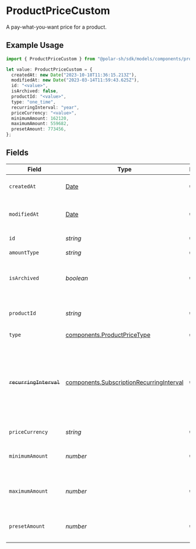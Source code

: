 # ProductPriceCustom

A pay-what-you-want price for a product.

## Example Usage

```typescript
import { ProductPriceCustom } from "@polar-sh/sdk/models/components/productpricecustom.js";

let value: ProductPriceCustom = {
  createdAt: new Date("2023-10-18T11:36:15.213Z"),
  modifiedAt: new Date("2023-03-14T11:59:43.625Z"),
  id: "<value>",
  isArchived: false,
  productId: "<value>",
  type: "one_time",
  recurringInterval: "year",
  priceCurrency: "<value>",
  minimumAmount: 162120,
  maximumAmount: 559682,
  presetAmount: 773456,
};
```

## Fields

| Field                                                                                                                   | Type                                                                                                                    | Required                                                                                                                | Description                                                                                                             |
| ----------------------------------------------------------------------------------------------------------------------- | ----------------------------------------------------------------------------------------------------------------------- | ----------------------------------------------------------------------------------------------------------------------- | ----------------------------------------------------------------------------------------------------------------------- |
| `createdAt`                                                                                                             | [Date](https://developer.mozilla.org/en-US/docs/Web/JavaScript/Reference/Global_Objects/Date)                           | :heavy_check_mark:                                                                                                      | Creation timestamp of the object.                                                                                       |
| `modifiedAt`                                                                                                            | [Date](https://developer.mozilla.org/en-US/docs/Web/JavaScript/Reference/Global_Objects/Date)                           | :heavy_check_mark:                                                                                                      | Last modification timestamp of the object.                                                                              |
| `id`                                                                                                                    | *string*                                                                                                                | :heavy_check_mark:                                                                                                      | The ID of the price.                                                                                                    |
| `amountType`                                                                                                            | *string*                                                                                                                | :heavy_check_mark:                                                                                                      | N/A                                                                                                                     |
| `isArchived`                                                                                                            | *boolean*                                                                                                               | :heavy_check_mark:                                                                                                      | Whether the price is archived and no longer available.                                                                  |
| `productId`                                                                                                             | *string*                                                                                                                | :heavy_check_mark:                                                                                                      | The ID of the product owning the price.                                                                                 |
| `type`                                                                                                                  | [components.ProductPriceType](../../models/components/productpricetype.md)                                              | :heavy_check_mark:                                                                                                      | N/A                                                                                                                     |
| ~~`recurringInterval`~~                                                                                                 | [components.SubscriptionRecurringInterval](../../models/components/subscriptionrecurringinterval.md)                    | :heavy_check_mark:                                                                                                      | : warning: ** DEPRECATED **: This will be removed in a future release, please migrate away from it as soon as possible. |
| `priceCurrency`                                                                                                         | *string*                                                                                                                | :heavy_check_mark:                                                                                                      | The currency.                                                                                                           |
| `minimumAmount`                                                                                                         | *number*                                                                                                                | :heavy_check_mark:                                                                                                      | The minimum amount the customer can pay.                                                                                |
| `maximumAmount`                                                                                                         | *number*                                                                                                                | :heavy_check_mark:                                                                                                      | The maximum amount the customer can pay.                                                                                |
| `presetAmount`                                                                                                          | *number*                                                                                                                | :heavy_check_mark:                                                                                                      | The initial amount shown to the customer.                                                                               |